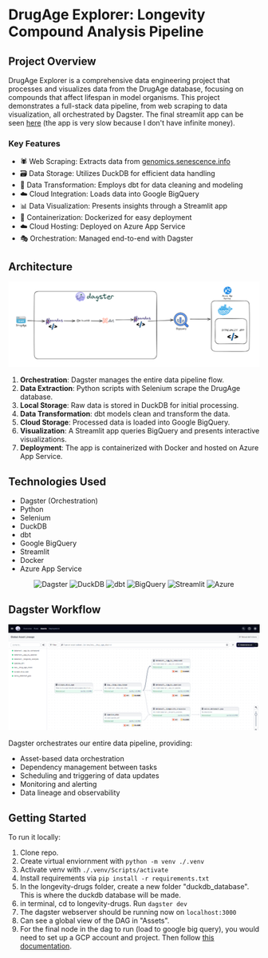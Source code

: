 # DrugAge Explorer: Longevity Compound Analysis Pipeline

## Project Overview

DrugAge Explorer is a comprehensive data engineering project that processes and visualizes data from the DrugAge database, focusing on compounds that affect lifespan in model organisms. This project demonstrates a full-stack data pipeline, from web scraping to data visualization, all orchestrated by Dagster. The final streamlit app can be seen [here](https://drug-age-analysis.azurewebsites.net/) (the app is very slow because I don't have infinite money). 

### Key Features

- 🕷️ Web Scraping: Extracts data from [genomics.senescence.info](https://genomics.senescence.info/)
- 🗃️ Data Storage: Utilizes DuckDB for efficient data handling
- 🧹 Data Transformation: Employs dbt for data cleaning and modeling
- ☁️ Cloud Integration: Loads data into Google BigQuery
- 📊 Data Visualization: Presents insights through a Streamlit app
- 🐳 Containerization: Dockerized for easy deployment
- ☁️ Cloud Hosting: Deployed on Azure App Service
- 🎭 Orchestration: Managed end-to-end with Dagster

## Architecture

![Architecture Diagram](images/architecture.png)

1. **Orchestration**: Dagster manages the entire data pipeline flow.
2. **Data Extraction**: Python scripts with Selenium scrape the DrugAge database.
3. **Local Storage**: Raw data is stored in DuckDB for initial processing.
4. **Data Transformation**: dbt models clean and transform the data.
5. **Cloud Storage**: Processed data is loaded into Google BigQuery.
6. **Visualization**: A Streamlit app queries BigQuery and presents interactive visualizations.
7. **Deployment**: The app is containerized with Docker and hosted on Azure App Service.

## Technologies Used

- Dagster (Orchestration)
- Python
- Selenium
- DuckDB
- dbt
- Google BigQuery
- Streamlit
- Docker
- Azure App Service

<p align="center">
  <img src="https://dagster.io/images/brand/logos/dagster-reversed-horizontal.svg?_gl=1*vuyeli*_up*MQ..*_ga*MjU4Njg2OTY4LjE3MjE2MTAyMjA.*_ga_84VRQZG7TV*MTcyMTYxMDIyMC4xLjAuMTcyMTYxMDIyMC4wLjAuMA.." alt="Dagster" width="100"/>
  <img src="https://duckdb.org/images/logo-dl/DuckDB_Logo-stacked-dark-mode.svg" alt="DuckDB" width="50"/>
  <img src="https://docs.getdbt.com/img/dbt-logo.svg" alt="dbt" width="50"/>
  <img src="https://www.vectorlogo.zone/logos/google_bigquery/google_bigquery-ar21.svg" alt="BigQuery" width="70"/>
  <img src="https://streamlit.io/images/brand/streamlit-mark-color.svg" alt="Streamlit" width="50"/>
  <img src="https://upload.wikimedia.org/wikipedia/commons/thumb/f/fa/Microsoft_Azure.svg/150px-Microsoft_Azure.svg.png" alt="Azure" width="50"/>
</p>


## Dagster Workflow

![Dagster DAG](images/dagster.png)

Dagster orchestrates our entire data pipeline, providing:
- Asset-based data orchestration
- Dependency management between tasks
- Scheduling and triggering of data updates
- Monitoring and alerting
- Data lineage and observability

## Getting Started

To run it locally: 
1. Clone repo.
2. Create virtual enviornment with `python -m venv ./.venv`
3. Activate venv with `./.venv/Scripts/activate`
4. Install requirements via `pip install -r requirements.txt`
5. In the longevity-drugs folder, create a new folder "duckdb_database". This is where the duckdb database will be made.
6. in terminal, cd to longevity-drugs. Run `dagster dev`
7. The dagster webserver should be running now on `localhost:3000`
8. Can see a global view of the DAG in "Assets".
9. For the final node in the dag to run (load to google big query), you would need to set up a GCP account and project. Then follow [this documentation](https://docs.dagster.io/integrations/bigquery/using-bigquery-with-dagster#option-1-using-the-bigquery-resource). 


